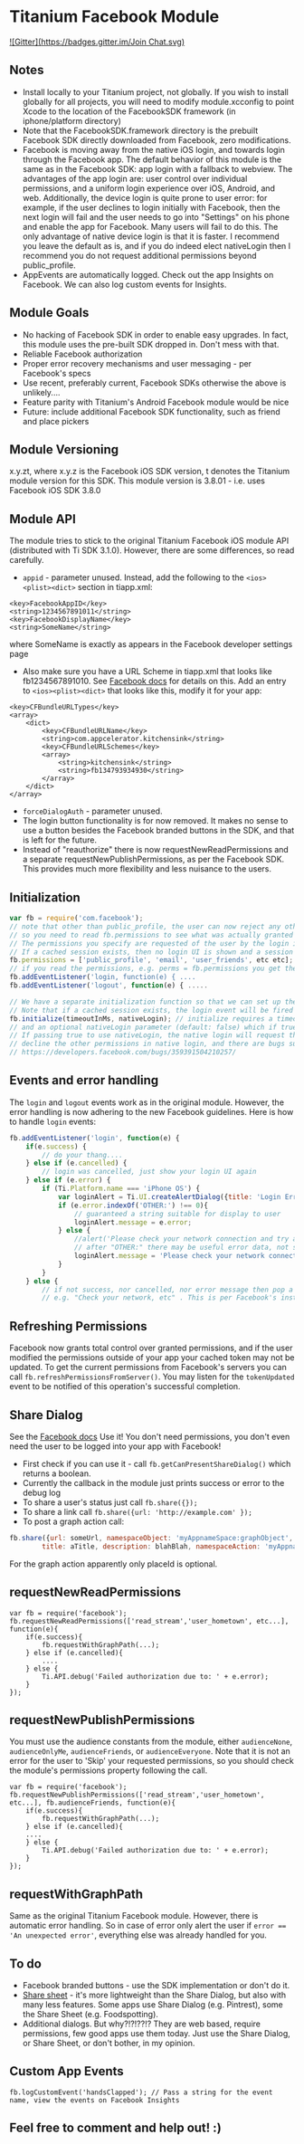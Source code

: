 Titanium Facebook Module
================================
[![Gitter](https://badges.gitter.im/Join Chat.svg)](https://gitter.im/mokesmokes/titanium-ios-facebook?utm_source=badge&utm_medium=badge&utm_campaign=pr-badge&utm_content=badge)

Notes
------------
* Install locally to your Titanium project, not globally. If you wish to install globally for all projects, you will need to modify module.xcconfig to point Xcode to the location of the FacebookSDK framework (in iphone/platform directory)
* Note that the FacebookSDK.framework directory is the prebuilt Facebook SDK directly downloaded from Facebook, zero modifications. 
* Facebook is moving away from the native iOS login, and towards login through the Facebook app. The default behavior of this module is the same as in the Facebook SDK: app login with a fallback to webview. The advantages of the app login are: user control over individual permissions, and a uniform login experience over iOS, Android, and web. Additionally, the device login is quite prone to user error: for example, if the user declines to login initially with Facebook, then the next login will fail and the user needs to go into "Settings" on his phone and enable the app for Facebook. Many users will fail to do this. The only advantage of native device login is that it is faster. I recommend you leave the default as is, and if you do indeed elect nativeLogin then I recommend you do not request additional permissions beyond public_profile.
* AppEvents are automatically logged. Check out the app Insights on Facebook. We can also log custom events for Insights.

Module Goals
------------

* No hacking of Facebook SDK in order to enable easy upgrades. In fact, this module uses the pre-built SDK dropped in. Don't mess with that.
* Reliable Facebook authorization
* Proper error recovery mechanisms and user messaging - per Facebook's specs
* Use recent, preferably current, Facebook SDKs otherwise the above is unlikely....
* Feature parity with Titanium's Android Facebook module would be nice
* Future: include additional Facebook SDK functionality, such as friend and place pickers

Module Versioning
-----------------

x.y.zt, where x.y.z is the Facebook iOS SDK version, t denotes the Titanium module version for this SDK.
This module version is 3.8.01 - i.e. uses Facebook iOS SDK 3.8.0

Module API
----------

The module tries to stick to the original Titanium Facebook iOS module API (distributed with Ti SDK 3.1.0).
However, there are some differences, so read carefully.

*	`appid` - parameter unused. Instead, add the following to the `<ios><plist><dict>` section in tiapp.xml:
```
<key>FacebookAppID</key>
<string>1234567891011</string>
<key>FacebookDisplayName</key>
<string>SomeName</string>
```
where SomeName is exactly as appears in the Facebook developer settings page
*	Also make sure you have a URL Scheme in tiapp.xml that looks like fb1234567891010. See [Facebook docs](https://developers.facebook.com/docs/ios/getting-started/) for details on this. Add an entry to `<ios><plist><dict>` that looks like this, modify it for your app:
```
<key>CFBundleURLTypes</key>
<array>
    <dict>
        <key>CFBundleURLName</key>
        <string>com.appcelerator.kitchensink</string>
        <key>CFBundleURLSchemes</key>
        <array>
            <string>kitchensink</string>
            <string>fb134793934930</string>
        </array>
    </dict>
</array>
```
*	`forceDialogAuth` - parameter unused.
*	The login button functionality is for now removed. It makes no sense to use a button besides the Facebook branded buttons in the SDK, and that is left for the future. 
*	Instead of "reauthorize" there is now requestNewReadPermissions and a separate requestNewPublishPermissions, as per the Facebook SDK. This provides much more flexibility and less nuisance to the users.

Initialization
--------------

```javascript
var fb = require('com.facebook');
// note that other than public_profile, the user can now reject any other permissions when logging in
// so you need to read fb.permissions to see what was actually granted
// The permissions you specify are requested of the user by the login interface.
// If a cached session exists, then no login UI is shown and a session is started with the previously granted permissions
fb.permissions = ['public_profile', 'email', 'user_friends', etc etc];
// if you read the permissions, e.g. perms = fb.permissions you get the actually approved permissions on the session, not those you requested from the user
fb.addEventListener('login, function(e) { ....
fb.addEventListener('logout', function(e) { .....

// We have a separate initialization function so that we can set up the event listeners in time
// Note that if a cached session exists, the login event will be fired immediately after initialize is called
fb.initialize(timeoutInMs, nativeLogin); // initialize requires a timeout value (ms) for the `/me` Graph request upon login,
// and an optional nativeLogin parameter (default: false) which if true enables iOS native login.
// If passing true to use nativeLogin, the native login will request the public_profile only. This is because the user cannot
// decline the other permissions in native login, and there are bugs such as this:
// https://developers.facebook.com/bugs/359391504210257/
```

Events and error handling
-------------------------

The `login` and `logout` events work as in the original module. 
However, the error handling is now adhering to the new Facebook guidelines. Here is how to handle `login` events:
```javascript
fb.addEventListener('login', function(e) {
	if(e.success) {
		// do your thang.... 
	} else if (e.cancelled) {
		// login was cancelled, just show your login UI again
	} else if (e.error) {
		if (Ti.Platform.name === 'iPhone OS') {
			var loginAlert = Ti.UI.createAlertDialog({title: 'Login Error'});
			if (e.error.indexOf('OTHER:') !== 0){
				// guaranteed a string suitable for display to user
				loginAlert.message = e.error;
			} else {
				//alert('Please check your network connection and try again.');
				// after "OTHER:" there may be useful error data, not suitable for user display
				loginAlert.message = 'Please check your network connection and try again';
			}
		}
	} else {
		// if not success, nor cancelled, nor error message then pop a generic message
		// e.g. "Check your network, etc" . This is per Facebook's instructions
```

Refreshing Permissions
----------------------

Facebook now grants total control over granted permissions, and if the user modified the permissions
outside of your app your cached token may not be updated. To get the current permissions from
Facebook's servers you can call `fb.refreshPermissionsFromServer()`. You may listen for the `tokenUpdated`
event to be notified of this operation's successful completion.

Share Dialog
-------------

See the [Facebook docs](https://developers.facebook.com/docs/ios/share-dialog/)
Use it! You don't need permissions, you don't even need the user to be logged into your app with Facebook!
*	First check if you can use it - call `fb.getCanPresentShareDialog()` which returns a boolean.
*	Currently the callback in the module just prints success or error to the debug log
*	To share a user's status just call `fb.share({});`
*	To share a link call `fb.share({url: 'http://example.com' });`
*	To post a graph action call:

```javascript
fb.share({url: someUrl, namespaceObject: 'myAppnameSpace:graphObject', objectName: 'graphObject', imageUrl: someImageUrl, 
		title: aTitle, description: blahBlah, namespaceAction: 'myAppnameSpace:actionType', placeId: facebookPlaceId}`
```
For the graph action apparently only placeId is optional.

requestNewReadPermissions
-------------------------

```
var fb = require('facebook');
fb.requestNewReadPermissions(['read_stream','user_hometown', etc...], function(e){
	if(e.success){
		fb.requestWithGraphPath(...);
 	} else if (e.cancelled){
 		....
 	} else {
 		Ti.API.debug('Failed authorization due to: ' + e.error);
 	}
});
```
 
requestNewPublishPermissions
----------------------------
 
 You must use the audience constants from the module, either `audienceNone`, `audienceOnlyMe`, `audienceFriends`, or `audienceEveryone`.
 Note that it is not an error for the user to 'Skip' your requested permissions, so you should check the module's permissions property following the call.

```
var fb = require('facebook');
fb.requestNewPublishPermissions(['read_stream','user_hometown', etc...], fb.audienceFriends, function(e){
	if(e.success){
		fb.requestWithGraphPath(...);
 	} else if (e.cancelled){
	....
	} else {
		Ti.API.debug('Failed authorization due to: ' + e.error);
	}
});
```

requestWithGraphPath
--------------------

Same as the original Titanium Facebook module. However, there is automatic error handling.
So in case of error only alert the user if `error == 'An unexpected error'`, everything else was already handled for you.

To do
-------
*	Facebook branded buttons - use the SDK implementation or don't do it.
*	[Share sheet](https://developers.facebook.com/docs/ios/ios-6/#nativepostcontroller) - it's more lightweight than the Share Dialog, but also with many less features. Some apps use Share Dialog (e.g. Pintrest), some the Share Sheet (e.g. Foodspotting).
*	Additional dialogs. But why?!?!??!? They are web based, require permissions, few good apps use them today. Just use the Share Dialog, or Share Sheet, or don't bother, in my opinion.

Custom App Events
-----------------
```
fb.logCustomEvent('handsClapped'); // Pass a string for the event name, view the events on Facebook Insights
```
	
Feel free to comment and help out! :)
-------------------------------------

